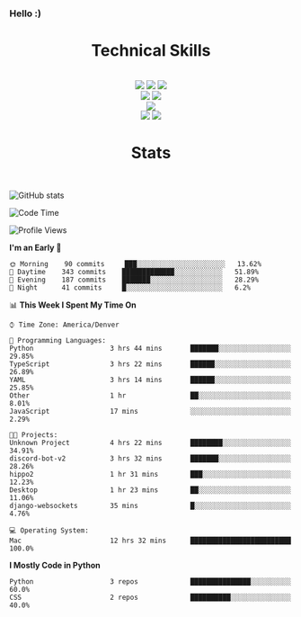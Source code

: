 ### Hello :)

<div align='center'>
  <h1>Technical Skills</h1><br>
  <img src = "https://img.shields.io/badge/-HTML5-E34F26?style=flat&logo=html5&logoColor=white"> <img src = "https://img.shields.io/badge/-CSS3-1572B6?style=flat&logo=css3&logoColor=white"> <img src="https://img.shields.io/badge/-Bootstrap-563D7C?style=flat&logo=bootstrap&logoColor=white"> <br />
  <img src="https://img.shields.io/badge/-django-black?style=flat&logo=django"> <img src="https://img.shields.io/badge/-Flask-0d7963?style=flat&logo=flask&logoColor=white"> <br/>
  <img src="https://img.shields.io/badge/-Python%203-black?style=flat&logo=python&logoColor=white"> <br/>
  <img src="https://img.shields.io/badge/-Problem%20Solving-ffa804?style=flat"> <img src="https://img.shields.io/badge/-Database%20Management-4d008f?style=flat"> <br>
</div>

<div align='center'>
  <h1>Stats</h1><br>
</div>

![GitHub stats](https://github-readme-stats.vercel.app/api?username=neverabsolute&count_private=true&include_all_commits=true&bg_color=0D1117&text_color=F3F3F3&title_color=E1E1E1)

<!--START_SECTION:waka-->
![Code Time](http://img.shields.io/badge/Code%20Time-496%20hrs%2053%20mins-blue)

![Profile Views](http://img.shields.io/badge/Profile%20Views-8-blue)

**I'm an Early 🐤** 

```text
🌞 Morning    90 commits     ███░░░░░░░░░░░░░░░░░░░░░░   13.62% 
🌆 Daytime    343 commits    █████████████░░░░░░░░░░░░   51.89% 
🌃 Evening    187 commits    ███████░░░░░░░░░░░░░░░░░░   28.29% 
🌙 Night      41 commits     █░░░░░░░░░░░░░░░░░░░░░░░░   6.2%

```


📊 **This Week I Spent My Time On** 

```text
⌚︎ Time Zone: America/Denver

💬 Programming Languages: 
Python                   3 hrs 44 mins       ███████░░░░░░░░░░░░░░░░░░   29.85% 
TypeScript               3 hrs 22 mins       ██████░░░░░░░░░░░░░░░░░░░   26.89% 
YAML                     3 hrs 14 mins       ██████░░░░░░░░░░░░░░░░░░░   25.85% 
Other                    1 hr                ██░░░░░░░░░░░░░░░░░░░░░░░   8.01% 
JavaScript               17 mins             ░░░░░░░░░░░░░░░░░░░░░░░░░   2.29%

🐱‍💻 Projects: 
Unknown Project          4 hrs 22 mins       ████████░░░░░░░░░░░░░░░░░   34.91% 
discord-bot-v2           3 hrs 32 mins       ███████░░░░░░░░░░░░░░░░░░   28.26% 
hippo2                   1 hr 31 mins        ███░░░░░░░░░░░░░░░░░░░░░░   12.23% 
Desktop                  1 hr 23 mins        ██░░░░░░░░░░░░░░░░░░░░░░░   11.06% 
django-websockets        35 mins             █░░░░░░░░░░░░░░░░░░░░░░░░   4.76%

💻 Operating System: 
Mac                      12 hrs 32 mins      █████████████████████████   100.0%

```

**I Mostly Code in Python** 

```text
Python                   3 repos             ███████████████░░░░░░░░░░   60.0% 
CSS                      2 repos             ██████████░░░░░░░░░░░░░░░   40.0%

```



<!--END_SECTION:waka-->
